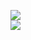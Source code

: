 [![](https://img.shields.io/badge/Made%20With-Github%20Spray-lightgrey.svg?style=for-the-badge&logo=github)](https://github.com/Annihil/github-spray#31077)  
[![](https://i.imgur.com/2DrTn0Z.gif)](https://github.com/Annihil/github-spray)